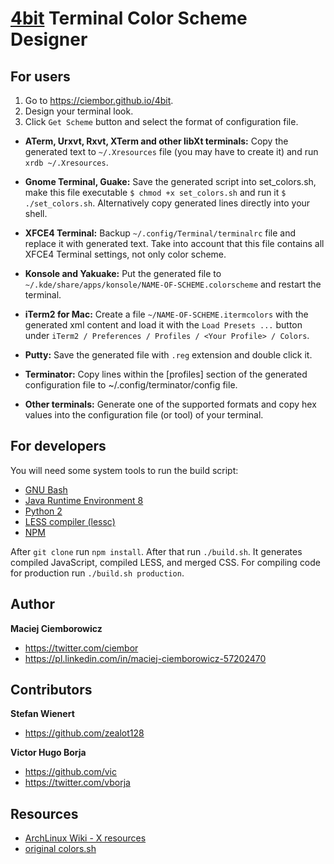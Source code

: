 [4bit](https://ciembor.github.io/4bit) Terminal Color Scheme Designer
=========

For users
---------

1. Go to https://ciembor.github.io/4bit.
2. Design your terminal look.
3. Click `Get Scheme` button and select the format of configuration file.

* __ATerm, Urxvt, Rxvt, XTerm and other libXt terminals:__
Copy the generated text to `~/.Xresources` file (you may have to create it) and run `xrdb ~/.Xresources`.

* __Gnome Terminal, Guake:__
Save the generated script into set_colors.sh, make this file executable `$ chmod +x set_colors.sh` and run it `$ ./set_colors.sh`. Alternatively copy generated lines directly into your shell.

* __XFCE4 Terminal:__
Backup `~/.config/Terminal/terminalrc` file and replace it with generated text. Take into account that this file contains all XFCE4 Terminal settings, not only color scheme.

* __Konsole and Yakuake:__
Put the generated file to `~/.kde/share/apps/konsole/NAME-OF-SCHEME.colorscheme` and restart the terminal.

* __iTerm2 for Mac:__
Create a file `~/NAME-OF-SCHEME.itermcolors` with the generated xml
content and load it with the `Load Presets ...` button under
`iTerm2 / Preferences / Profiles / <Your Profile> / Colors`.

* __Putty:__
Save the generated file with `.reg` extension and double click it.

* __Terminator:__
Copy lines within the [profiles] section of the generated configuration file to ~/.config/terminator/config file.

* __Other terminals:__
Generate one of the supported formats and copy hex values into the configuration file (or tool) of your terminal.

For developers
---------

You will need some system tools to run the build script:
* [GNU Bash](https://www.gnu.org/software/bash/)
* [Java Runtime Environment 8](https://www.java.com/en/download/manual.jsp)
* [Python 2](https://www.python.org/downloads/release/python-2718/)
* [LESS compiler (lessc)](https://lesscss.org/)
* [NPM](https://www.npmjs.com/)

After `git clone` run `npm install`. After that run `./build.sh`. It generates compiled JavaScript, compiled LESS, and merged CSS. For compiling code for production run `./build.sh production`.

Author
---------

__Maciej Ciemborowicz__

* https://twitter.com/ciembor
* https://pl.linkedin.com/in/maciej-ciemborowicz-57202470

Contributors
---------

__Stefan Wienert__

* https://github.com/zealot128

__Victor Hugo Borja__

* https://github.com/vic
* https://twitter.com/vborja

Resources
---------

* [ArchLinux Wiki - X resources](https://wiki.archlinux.org/index.php/X_resources)
* [original colors.sh](https://github.com/gnachman/iTerm2/blob/master/tests/colors.sh)
